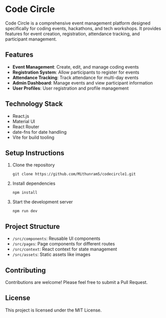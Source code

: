 # Code Circle

Code Circle is a comprehensive event management platform designed specifically for coding events, hackathons, and tech workshops. It provides features for event creation, registration, attendance tracking, and participant management.

## Features

- **Event Management**: Create, edit, and manage coding events
- **Registration System**: Allow participants to register for events
- **Attendance Tracking**: Track attendance for multi-day events
- **Admin Dashboard**: Manage events and view participant information
- **User Profiles**: User registration and profile management

## Technology Stack

- React.js
- Material UI
- React Router
- date-fns for date handling
- Vite for build tooling

## Setup Instructions

1. Clone the repository
   ```
   git clone https://github.com/Mithunram5/codecircle1.git
   ```

2. Install dependencies
   ```
   npm install
   ```

3. Start the development server
   ```
   npm run dev
   ```

## Project Structure

- `/src/components`: Reusable UI components
- `/src/pages`: Page components for different routes
- `/src/context`: React context for state management
- `/src/assets`: Static assets like images

## Contributing

Contributions are welcome! Please feel free to submit a Pull Request.

## License

This project is licensed under the MIT License.
